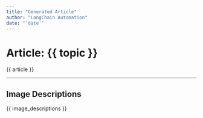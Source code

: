 ```yaml
---
title: "Generated Article"
author: "LangChain Automation"
date: "`date`"
---
```


# Article: {{ topic }}

{{ article }}

---

## Image Descriptions

{{ image_descriptions }}